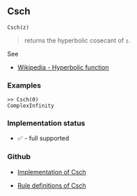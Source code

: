 ## Csch

```
Csch(z)
```

> returns the hyperbolic cosecant of `z`.
  
See
* [Wikipedia - Hyperbolic function](https://en.wikipedia.org/wiki/Hyperbolic_function)

### Examples
```
>> Csch(0)  
ComplexInfinity
```
  
    






### Implementation status

* &#x2705; - full supported

### Github

* [Implementation of Csch](https://github.com/axkr/symja_android_library/blob/master/symja_android_library/matheclipse-core/src/main/java/org/matheclipse/core/builtin/ExpTrigsFunctions.java#L1990) 

* [Rule definitions of Csch](https://github.com/axkr/symja_android_library/blob/master/symja_android_library/rules/CschRules.m) 
